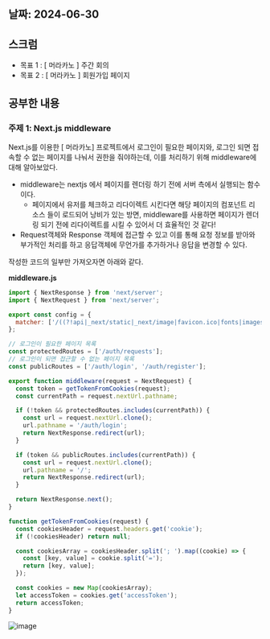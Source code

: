 ## 날짜: 2024-06-30

## 스크럼

- 목표 1 : [ 머라카노 ] 주간 회의
- 목표 2 : [ 머라카노 ] 회원가입 페이지

## 공부한 내용

### 주제 1: Next.js middleware

Next.js를 이용한 [ 머라카노] 프로젝트에서 로그인이 필요한 페이지와, 로그인 되면 접속할 수 없는 페이지를 나눠서 권한을 줘야하는데, 이를 처리하기 위해 middleware에 대해 알아보았다.

- middleware는 nextjs 에서 페이지를 렌더링 하기 전에 서버 측에서 실행되는 함수이다.
    - 페이지에서 유저를 체크하고 리다이렉트 시킨다면 해당 페이지의 컴포넌트 리소스 들이 로드되어 낭비가 있는 방면, middleware를 사용하면 페이지가 렌더링 되기 전에 리다이렉트를 시킬 수 있어서 더 효율적인 것 같다!
- Request객체와 Response 객체에 접근할 수 있고 이를 통해 요청 정보를 받아와 부가적인 처리를 하고 응답객체에 무언가를 추가하거나 응답을 변경할 수 있다.

작성한 코드의 일부만 가져오자면 아래와 같다.

**middleware.js**

```jsx
import { NextResponse } from 'next/server';
import { NextRequest } from 'next/server';

export const config = {
  matcher: ['/((?!api|_next/static|_next/image|favicon.ico|fonts|images).*)'],
};

// 로그인이 필요한 페이지 목록
const protectedRoutes = ['/auth/requests'];
// 로그인이 되면 접근할 수 없는 페이지 목록
const publicRoutes = ['/auth/login', '/auth/register'];

export function middleware(request = NextRequest) {
  const token = getTokenFromCookies(request);
  const currentPath = request.nextUrl.pathname;

  if (!token && protectedRoutes.includes(currentPath)) {
    const url = request.nextUrl.clone();
    url.pathname = '/auth/login';
    return NextResponse.redirect(url);
  }

  if (token && publicRoutes.includes(currentPath)) {
    const url = request.nextUrl.clone();
    url.pathname = '/';
    return NextResponse.redirect(url);
  }

  return NextResponse.next();
}

function getTokenFromCookies(request) {
  const cookiesHeader = request.headers.get('cookie');
  if (!cookiesHeader) return null;

  const cookiesArray = cookiesHeader.split('; ').map((cookie) => {
    const [key, value] = cookie.split('=');
    return [key, value];
  });

  const cookies = new Map(cookiesArray);
  let accessToken = cookies.get('accessToken');
  return accessToken;
}

```

![image](https://github.com/jjikky/jikky-til/assets/59151187/c089b348-ff4f-4ff6-b7a0-481082d2d357)
